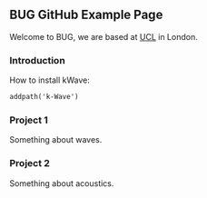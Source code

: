 ##  BUG GitHub Example Page

Welcome to BUG, we are based at [UCL](http://bug.medphys.ucl.ac.uk/) in London.

### Introduction
How to install kWave:

```markdown
addpath('k-Wave')
```
### Project 1
Something about waves.

### Project 2
Something about acoustics.
